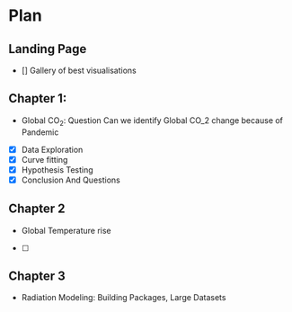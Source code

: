 # Plan 
## Landing Page
- [] Gallery of best visualisations
## Chapter 1:
-  Global $\textrm{CO}_2$: Question Can we identify Global CO_2 change because of Pandemic 
- [x] Data Exploration
- [x] Curve fitting
- [x] Hypothesis Testing 
- [x] Conclusion And Questions
## Chapter 2
- Global Temperature rise
- [ ]
## Chapter 3
- Radiation Modeling: Building Packages, Large Datasets  